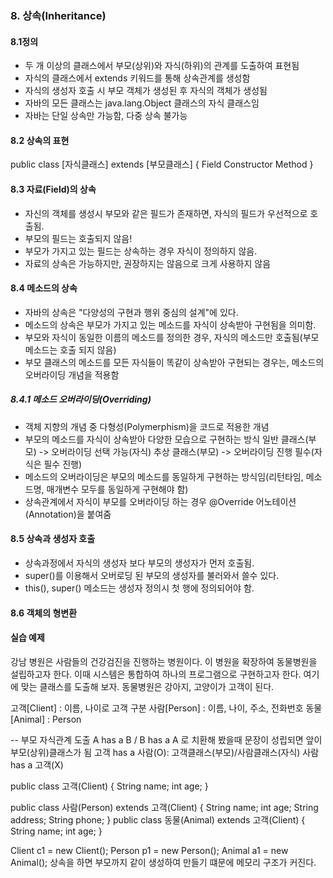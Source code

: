 ### 8. 상속(Inheritance)
#### 8.1정의
- 두 개 이상의 클래스에서 부모(상위)와 자식(하위)의 관계를 도출하여 표현됨
- 자식의 클래스에서 extends 키워드를 통해 상속관계를 생성함
- 자식의 생성자 호출 시 부모 객체가 생성된 후 자식의 객체가 생성됨
- 자바의 모든 클래스는 java.lang.Object 클래스의 자식 클래스임
- 자바는 단일 상속만 가능함, 다중 상속 불가능

#### 8.2 상속의 표현
public class [자식클래스] extends [부모클래스] {
	Field
	Constructor
	Method
}

#### 8.3 자료(Field)의 상속
- 자신의 객체를 생성시 부모와 같은 필드가 존재하면, 자식의 필드가 우선적으로 호출됨.
- 부모의 필드는 호출되지 않음!
- 부모가 가지고 있는 필드는 상속하는 경우 자식이 정의하지 않음.
- 자료의 상속은 가능하지만, 권장하지는 않음으로 크게 사용하지 않음

#### 8.4 메소드의 상속
- 자바의 상속은 "다양성의 구현과 행위 중심의 설계"에 있다.
- 메소드의 상속은 부모가 가지고 있는 메소드를 자식이 상속받아 구현됨을 의미함.
- 부모와 자식이 동일한 이름의 메소드를 정의한 경우, 자식의 메소드만 호출됨(부모 메소드는 호출 되지 않음)
- 부모 클래스의 메소드를 모든 자식들이 똑같이 상속받아 구현되는 경우는, 메소드의 오버라이딩 개념을 적용함

##### 8.4.1 메소드 오버라이딩(Overriding)
- 객체 지향의 개념 중 다형성(Polymerphism)을 코드로 적용한 개념
- 부모의 메소드를 자식이 상속받아 다양한 모습으로 구현하는 방식
일반 클래스(부모) -> 오버라이딩 선택 가능(자식)
추상 클래스(부모) -> 오버라이딩 진행 필수(자식은 필수 진행)
- 메소드의 오버라이딩은 부모의 메소드를 동일하게 구현하는 방식임(리턴타임, 메소드명, 매개변수 모두를 동일하게 구현해야 함)
- 상속관계에서 자식이 부모를 오버라이딩 하는 경우 @Override 어노테이션(Annotation)을 붙여줌

#### 8.5 상속과 생성자 호출
- 상속과정에서 자식의 생성자 보다 부모의 생성자가 먼저 호출됨.
- super()를 이용해서 오버로딩 된 부모의 생성자를 불러와서 쓸수 있다.
- this(), super() 메소드는 생성자 정의시 첫 행에 정의되어야 함.

#### 8.6 객체의 형변환

#### 실습 예제
강남 병원은 사람들의 건강검진을 진행하는 병원이다. 이 병원을 확장하여 동물병원을 설립하고자 한다.
이때 시스템은 통합하여 하나의 프로그램으로 구현하고자 한다.
여기에 맞는 클래스를 도출해 보자. 동물병원은 강아지, 고양이가 고객이 된다.

고객[Client] : 이름, 나이로 고객 구분
사람[Person] : 이름, 나이, 주소, 전화번호
동물[Animal] : Person

-- 부모 자식관계 도출
A has a B / B has a A 로 치환해 봤을때 문장이 성립되면 앞이 부모(상위)클래스가 됨
고객 has a 사람(O): 고객클래스(부모)/사람클래스(자식)
사람 has a 고객(X)

public class 고객(Client) {
	String name;
	int age;
}

public class 사람(Person) extends 고객(Client) {
	String name;
	int age;
	String address;
	String phone;
}
public class 동물(Animal) extends 고객(Client) {
	String name;
	int age;
}

Client c1 = new Client();
Person p1 = new Person();
Animal a1 = new Animal();
상속을 하면 부모까지 같이 생성하여 만들기 떄문에 메모리 구조가 커진다.

